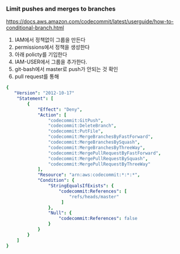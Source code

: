 
### Limit pushes and merges to branches   
https://docs.aws.amazon.com/codecommit/latest/userguide/how-to-conditional-branch.html   

1. IAM에서 정책없이 그룹을 만든다
2. permissions에서 정책을 생성한다
3. 아래 policty를 기입한다
4. IAM-USER에서 그룹을 추가한다.
5. git-bash에서 master로 push가 안되는 것 확인
6. pull request를 통해 

```yml
{
   "Version": "2012-10-17"
    "Statement": [
        {
            "Effect": "Deny",
            "Action": [
                "codecommit:GitPush",
                "codecommit:DeleteBranch",
                "codecommit:PutFile",
                "codecommit:MergeBranchesByFastForward",
                "codecommit:MergeBranchesBySquash",
                "codecommit:MergeBranchesByThreeWay",
                "codecommit:MergePullRequestByFastForward",
                "codecommit:MergePullRequestBySquash",
                "codecommit:MergePullRequestByThreeWay"
            ],
            "Resource": "arn:aws:codecommit:*:*:*",
            "Condition": {
                "StringEqualsIfExists": {
                    "codecommit:References": [
                        "refs/heads/master"
                     ]
                },
                "Null": {
                    "codecommit:References": false
                }
            }
        }
    ]
}
```


